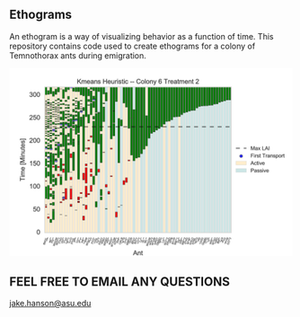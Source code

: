 ## Ethograms
An ethogram is a way of visualizing behavior as a function of time. This repository contains code used to create ethograms for a colony of Temnothorax ants during emigration.

<img src="https://github.com/jakehanson/Ethograms/blob/master/results/heuristic/col6_t2.jpg" alt="alt text">

## FEEL FREE TO EMAIL ANY QUESTIONS

jake.hanson@asu.edu
